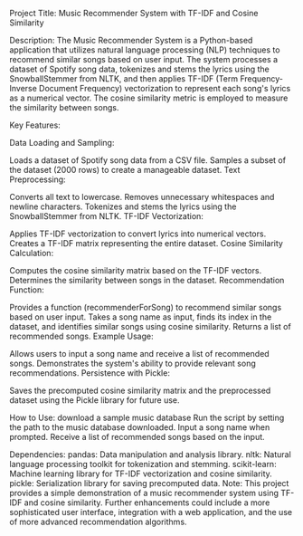 
Project Title: Music Recommender System with TF-IDF and Cosine Similarity

Description:
The Music Recommender System is a Python-based application that utilizes natural language processing (NLP) techniques to recommend similar songs based on user input. The system processes a dataset of Spotify song data, tokenizes and stems the lyrics using the SnowballStemmer from NLTK, and then applies TF-IDF (Term Frequency-Inverse Document Frequency) vectorization to represent each song's lyrics as a numerical vector. The cosine similarity metric is employed to measure the similarity between songs.

Key Features:

Data Loading and Sampling:

Loads a dataset of Spotify song data from a CSV file.
Samples a subset of the dataset (2000 rows) to create a manageable dataset.
Text Preprocessing:

Converts all text to lowercase.
Removes unnecessary whitespaces and newline characters.
Tokenizes and stems the lyrics using the SnowballStemmer from NLTK.
TF-IDF Vectorization:

Applies TF-IDF vectorization to convert lyrics into numerical vectors.
Creates a TF-IDF matrix representing the entire dataset.
Cosine Similarity Calculation:

Computes the cosine similarity matrix based on the TF-IDF vectors.
Determines the similarity between songs in the dataset.
Recommendation Function:

Provides a function (recommenderForSong) to recommend similar songs based on user input.
Takes a song name as input, finds its index in the dataset, and identifies similar songs using cosine similarity.
Returns a list of recommended songs.
Example Usage:

Allows users to input a song name and receive a list of recommended songs.
Demonstrates the system's ability to provide relevant song recommendations.
Persistence with Pickle:

Saves the precomputed cosine similarity matrix and the preprocessed dataset using the Pickle library for future use.

How to Use:
download a sample music database
Run the script by setting the path to the music database downloaded.
Input a song name when prompted.
Receive a list of recommended songs based on the input.

Dependencies:
pandas: Data manipulation and analysis library.
nltk: Natural language processing toolkit for tokenization and stemming.
scikit-learn: Machine learning library for TF-IDF vectorization and cosine similarity.
pickle: Serialization library for saving precomputed data.
Note:
This project provides a simple demonstration of a music recommender system using TF-IDF and cosine similarity. Further enhancements could include a more sophisticated user interface, integration with a web application, and the use of more advanced recommendation algorithms.




